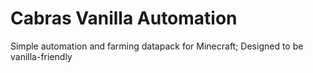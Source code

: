 # Cabras Vanilla Automation
 Simple automation and farming datapack for Minecraft; Designed to be vanilla-friendly
